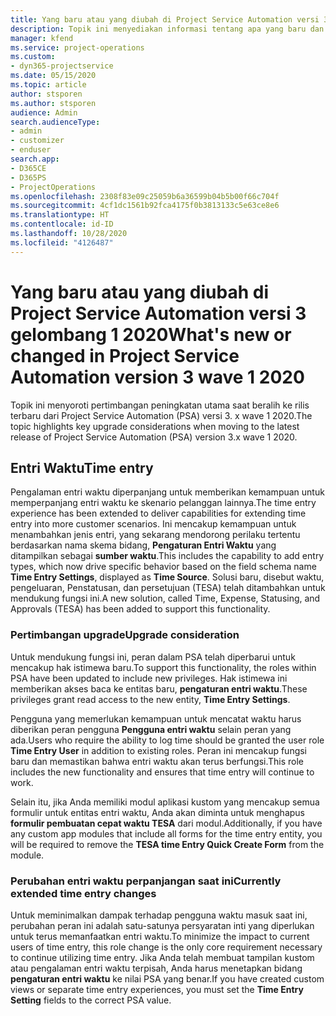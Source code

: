 ```yaml
---
title: Yang baru atau yang diubah di Project Service Automation versi 3.x gelombang 1 2020
description: Topik ini menyediakan informasi tentang apa yang baru dan diubah dalam Project Service Automation versi 3 gelombang 1 2020.
manager: kfend
ms.service: project-operations
ms.custom:
- dyn365-projectservice
ms.date: 05/15/2020
ms.topic: article
author: stsporen
ms.author: stsporen
audience: Admin
search.audienceType:
- admin
- customizer
- enduser
search.app:
- D365CE
- D365PS
- ProjectOperations
ms.openlocfilehash: 2308f83e09c25059b6a36599b04b5b00f66c704f
ms.sourcegitcommit: 4cf1dc1561b92fca4175f0b3813133c5e63ce8e6
ms.translationtype: HT
ms.contentlocale: id-ID
ms.lasthandoff: 10/28/2020
ms.locfileid: "4126487"
---
```

# <a name="whats-new-or-changed-in-project-service-automation-version-3-wave-1-2020"></a><span data-ttu-id="1ce89-103">Yang baru atau yang diubah di Project Service Automation versi 3 gelombang 1 2020</span><span class="sxs-lookup"><span data-stu-id="1ce89-103">What's new or changed in Project Service Automation version 3 wave 1 2020</span></span>
<span data-ttu-id="1ce89-104">Topik ini menyoroti pertimbangan peningkatan utama saat beralih ke rilis terbaru dari Project Service Automation (PSA) versi 3. x wave 1 2020.</span><span class="sxs-lookup"><span data-stu-id="1ce89-104">The topic highlights key upgrade considerations when moving to the latest release of Project Service Automation (PSA) version 3.x wave 1 2020.</span></span>

## <a name="time-entry"></a><span data-ttu-id="1ce89-105">Entri Waktu</span><span class="sxs-lookup"><span data-stu-id="1ce89-105">Time entry</span></span>
<span data-ttu-id="1ce89-106">Pengalaman entri waktu diperpanjang untuk memberikan kemampuan untuk memperpanjang entri waktu ke skenario pelanggan lainnya.</span><span class="sxs-lookup"><span data-stu-id="1ce89-106">The time entry experience has been extended to deliver capabilities for extending time entry into more customer scenarios.</span></span> <span data-ttu-id="1ce89-107">Ini mencakup kemampuan untuk menambahkan jenis entri, yang sekarang mendorong perilaku tertentu berdasarkan nama skema bidang, **Pengaturan Entri Waktu** yang ditampilkan sebagai **sumber waktu**.</span><span class="sxs-lookup"><span data-stu-id="1ce89-107">This includes the capability to add entry types, which now drive specific behavior based on the field schema name **Time Entry Settings**, displayed as **Time Source**.</span></span> <span data-ttu-id="1ce89-108">Solusi baru, disebut waktu, pengeluaran, Penstatusan, dan persetujuan (TESA) telah ditambahkan untuk mendukung fungsi ini.</span><span class="sxs-lookup"><span data-stu-id="1ce89-108">A new solution, called Time, Expense, Statusing, and Approvals (TESA) has been added to support this functionality.</span></span>

### <a name="upgrade-consideration"></a><span data-ttu-id="1ce89-109">Pertimbangan upgrade</span><span class="sxs-lookup"><span data-stu-id="1ce89-109">Upgrade consideration</span></span>
<span data-ttu-id="1ce89-110">Untuk mendukung fungsi ini, peran dalam PSA telah diperbarui untuk mencakup hak istimewa baru.</span><span class="sxs-lookup"><span data-stu-id="1ce89-110">To support this functionality, the roles within PSA have been updated to include new privileges.</span></span> <span data-ttu-id="1ce89-111">Hak istimewa ini memberikan akses baca ke entitas baru, **pengaturan entri waktu**.</span><span class="sxs-lookup"><span data-stu-id="1ce89-111">These privileges grant read access to the new entity, **Time Entry Settings**.</span></span>

<span data-ttu-id="1ce89-112">Pengguna yang memerlukan kemampuan untuk mencatat waktu harus diberikan peran pengguna **Pengguna entri waktu** selain peran yang ada.</span><span class="sxs-lookup"><span data-stu-id="1ce89-112">Users who require the ability to log time should be granted the user role **Time Entry User** in addition to existing roles.</span></span> <span data-ttu-id="1ce89-113">Peran ini mencakup fungsi baru dan memastikan bahwa entri waktu akan terus berfungsi.</span><span class="sxs-lookup"><span data-stu-id="1ce89-113">This role includes the new functionality and ensures that time entry will continue to work.</span></span>

<span data-ttu-id="1ce89-114">Selain itu, jika Anda memiliki modul aplikasi kustom yang mencakup semua formulir untuk entitas entri waktu, Anda akan diminta untuk menghapus **formulir pembuatan cepat waktu TESA** dari modul.</span><span class="sxs-lookup"><span data-stu-id="1ce89-114">Additionally, if you have any custom app modules that include all forms for the time entry entity, you will be required to remove the **TESA time Entry Quick Create Form** from the module.</span></span>

### <a name="currently-extended-time-entry-changes"></a><span data-ttu-id="1ce89-115">Perubahan entri waktu perpanjangan saat ini</span><span class="sxs-lookup"><span data-stu-id="1ce89-115">Currently extended time entry changes</span></span>
<span data-ttu-id="1ce89-116">Untuk meminimalkan dampak terhadap pengguna waktu masuk saat ini, perubahan peran ini adalah satu-satunya persyaratan inti yang diperlukan untuk terus memanfaatkan entri waktu.</span><span class="sxs-lookup"><span data-stu-id="1ce89-116">To minimize the impact to current users of time entry, this role change is the only core requirement necessary to continue utilizing time entry.</span></span> <span data-ttu-id="1ce89-117">Jika Anda telah membuat tampilan kustom atau pengalaman entri waktu terpisah, Anda harus menetapkan bidang **pengaturan entri waktu** ke nilai PSA yang benar.</span><span class="sxs-lookup"><span data-stu-id="1ce89-117">If you have created custom views or separate time entry experiences, you must set the **Time Entry Setting** fields to the correct PSA value.</span></span>
